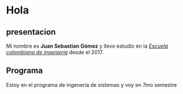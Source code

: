 # Hola 
   ## presentacion
Mi nombre es **Juan Sebastian Gómez** y llevo estudio en la [*Escuela colombiana de ingenieria*][1] desde el 2017.
   ## Programa
Estoy en el programa de ingeneria de sistemas y voy en 7mo semestre
   

[1]:https://www.escuelaing.edu.co/es/